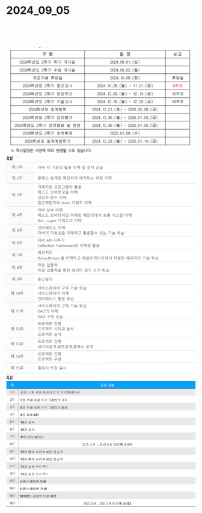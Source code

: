 # 2024_09_05


<br><br>
## 
<img src="./1.png">
<br>
## 
<img src="./2.png">
<br>
## 
<img src="./3.png">
